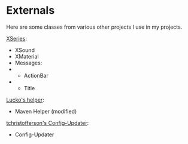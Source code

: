 # Externals

Ηere are some classes from various other projects I use in my projects.

[XSeries](https://github.com/CryptoMorin/XSeries/):

* XSound
* XMaterial
* Messages:
*
    * ActionBar
*
    * Title

[Lucko's helper](https://github.com/lucko/helper/):

* Maven Helper (modified)

[tchristofferson's Config-Updater](https://github.com/tchristofferson/Config-Updater/):

* Config-Updater